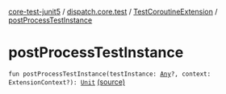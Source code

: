 [core-test-junit5](../../index.md) / [dispatch.core.test](../index.md) / [TestCoroutineExtension](index.md) / [postProcessTestInstance](./post-process-test-instance.md)

# postProcessTestInstance

`fun postProcessTestInstance(testInstance: `[`Any`](https://kotlinlang.org/api/latest/jvm/stdlib/kotlin/-any/index.html)`?, context: ExtensionContext?): `[`Unit`](https://kotlinlang.org/api/latest/jvm/stdlib/kotlin/-unit/index.html) [(source)](https://github.com/RBusarow/Dispatch/tree/master/core-test-junit5/src/main/java/dispatch/core/test/CoroutineTest.kt#L99)
